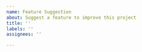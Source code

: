 ```yaml
---
name: Feature Suggestion
about: Suggest a feature to improve this project
title: ''
labels: ''
assignees: ''

---
```


<!-- 
Thanks for suggesting a feature for the NUnit Console/Engine. NUnit is run entirely by volunteers from the community, so we welcome pull requests and contributions in all areas.

Please describe what you're proposing, and let us know if you'd be willing to submit a pull request as well. It's best to wait for a response from the team before starting to write any code - we want to be sure any new features fit in with the overall vision for NUnit, and aren't going to cause any breaking changes.
-->
